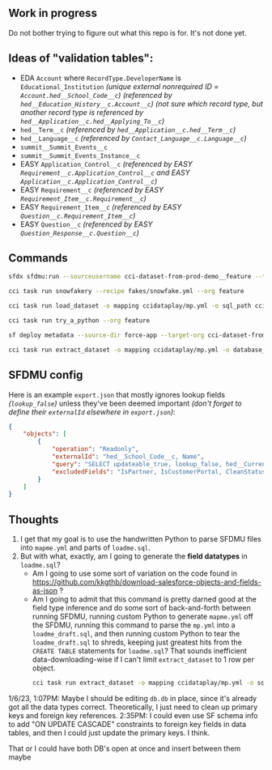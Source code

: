 ## Work in progress

Do not bother trying to figure out what this repo is for.  It's not done yet.

## Ideas of "validation tables":

- EDA `Account` where `RecordType.DeveloperName` is `Educational_Institution` _(unique external nonrequired ID = `Account.hed__School_Code__c`)_ _(referenced by `hed__Education_History__c.Account__c`)_ _(not sure which record type, but another record type is referenced by `hed__Application__c.hed__Applying_To__c`)_
- `hed__Term__c` _(referenced by `hed__Application__c.hed__Term__c`)_
- `hed__Language__c` _(referenced by `Contact_Language__c.Language__c`)_
- `summit__Summit_Events__c`
- `summit__Summit_Events_Instance__c`
- EASY `Application_Control__c` _(referenced by EASY `Requirement__c.Application_Control__c` and EASY `Application__c.Application_Control__c`)_
- EASY `Requirement__c` _(referenced by EASY `Requirement_Item__c.Requirement__c`)_
- EASY `Requirement_Item__c` _(referenced by EASY `Question__c.Requirement_Item__c`)_
- EASY `Question__c` _(referenced by EASY `Question_Response__c.Question__c`)_

## Commands

```sh
sfdx sfdmu:run --sourceusername cci-dataset-from-prod-demo__feature --targetusername csvfile --path sfdmu-play
```

```sh
cci task run snowfakery --recipe fakes/snowfake.yml --org feature
```

```sh
cci task run load_dataset -o mapping ccidataplay/mp.yml -o sql_path ccidataplay/dt.sql --org feature
```

```sh
cci task run try_a_python --org feature
```

```sh
sf deploy metadata --source-dir force-app --target-org cci-dataset-from-prod-demo__feature
```

```sh
cci task run extract_dataset -o mapping ccidataplay/mp.yml -o database_url sqlite:///ccidataplay/db.db --org feature
```

## SFDMU config

Here is an example `export.json` that mostly ignores lookup fields _(`lookup_false`)_ unless they've been deemed important _(don't forget to define their `externalId` elsewhere in `export.json`)_:

```json
{
    "objects": [
        {
            "operation": "Readonly",
            "externalId": "hed__School_Code__c, Name",
            "query": "SELECT updateable_true, lookup_false, hed__Current_Address__c, RecordType.DeveloperName FROM Account",
            "excludedFields": "IsPartner, IsCustomerPortal, CleanStatus, hed__Billing_Address_Inactive__c"
        }
    ]
}
```

## Thoughts

1. I get that my goal is to use the handwritten Python to parse SFDMU files into `mapme.yml` and parts of `loadme.sql`.
2. But with what, exactly, am I going to generate the **field datatypes** in `loadme.sql`?
    * Am I going to use some sort of variation on the code found in https://github.com/kkgthb/download-salesforce-objects-and-fields-as-json ?
    * Am I going to admit that this command is pretty darned good at the field type inference and do some sort of back-and-forth between running SFDMU, running custom Python to generate `mapme.yml` off the SFDMU, running this command to parse the `mp.yml` into a `loadme_draft.sql`, and then running custom Python to tear the `loadme_draft.sql` to shreds, keeping just greatest hits from the `CREATE TABLE` statements for `loadme.sql`?  That sounds inefficient data-downloading-wise if I can't limit `extract_dataset` to 1 row per object.
        ```sh
        cci task run extract_dataset -o mapping ccidataplay/mp.yml -o sql_path ccidataplay/extracted.sql --org feature
        ```

1/6/23, 1:07PM:  Maybe I should be editing `db.db` in place, since it's already got all the data types correct.
Theoretically, I just need to clean up primary keys and foreign key references.
    2:35PM:  I could even use SF schema info to add "ON UPDATE CASCADE" constraints to foreign key fields in data tables, 
    and then I could just update the primary keys.  I think.

That or I could have both DB's open at once and insert between them maybe